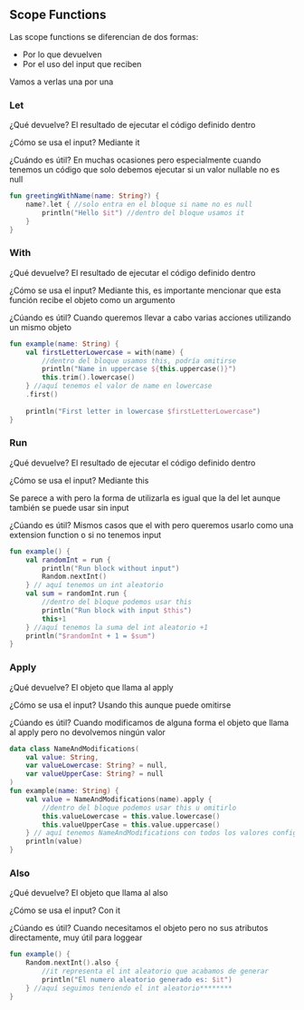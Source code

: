 ## Scope Functions

Las scope functions se diferencian de dos formas:

- Por lo que devuelven
- Por el uso del input que reciben

Vamos a verlas una por una

### Let

¿Qué devuelve? El resultado de ejecutar el código definido dentro

¿Cómo se usa el input? Mediante it

¿Cuándo es útil? En muchas ocasiones pero especialmente cuando tenemos un código que solo debemos ejecutar si un valor nullable no es null

```kotlin
fun greetingWithName(name: String?) {
    name?.let { //solo entra en el bloque si name no es null
        println("Hello $it") //dentro del bloque usamos it
    }
}
```

### With

¿Qué devuelve? El resultado de ejecutar el código definido dentro

¿Cómo se usa el input? Mediante this, es importante mencionar que esta función recibe el objeto como un argumento

¿Cúando es útil? Cuando queremos llevar a cabo varias acciones utilizando un mismo objeto


```kotlin
fun example(name: String) {
    val firstLetterLowercase = with(name) {
        //dentro del bloque usamos this, podría omitirse
        println("Name in uppercase ${this.uppercase()}")
        this.trim().lowercase()
    } //aquí tenemos el valor de name en lowercase
    .first()
    
    println("First letter in lowercase $firstLetterLowercase")
}
```

### Run

¿Qué devuelve? El resultado de ejecutar el código definido dentro

¿Cómo se usa el input? Mediante this

Se parece a with pero la forma de utilizarla es igual que la del let aunque también se puede usar sin input

¿Cúando es útil? Mismos casos que el with pero queremos usarlo como una extension function o si no tenemos input

```kotlin
fun example() {
    val randomInt = run {
        println("Run block without input")
        Random.nextInt()
    } // aquí tenemos un int aleatorio
    val sum = randomInt.run {
        //dentro del bloque podemos usar this
        println("Run block with input $this")
        this+1
    } //aquí tenemos la suma del int aleatorio +1
    println("$randomInt + 1 = $sum")
}
```


### Apply

¿Qué devuelve? El objeto que llama al apply

¿Cómo se usa el input? Usando this aunque puede omitirse

¿Cúando es útil? Cuando modificamos de alguna forma el objeto que llama al apply pero no devolvemos ningún valor


```kotlin
data class NameAndModifications(
    val value: String,
    var valueLowercase: String? = null,
    var valueUpperCase: String? = null
)
fun example(name: String) {
    val value = NameAndModifications(name).apply {
        //dentro del bloque podemos usar this u omitirlo
        this.valueLowercase = this.value.lowercase()
        this.valueUpperCase = this.value.uppercase()
    } // aquí tenemos NameAndModifications con todos los valores configurados
    println(value)
}
```


### Also

¿Qué devuelve? El objeto que llama al also

¿Cómo se usa el input? Con it

¿Cúando es útil? Cuando necesitamos el objeto pero no sus atributos directamente, muy útil para loggear


```kotlin
fun example() {
    Random.nextInt().also {
        //it representa el int aleatorio que acabamos de generar
        println("El numero aleatorio generado es: $it")
    } //aquí seguimos teniendo el int aleatorio********
}
```